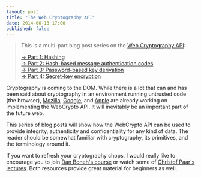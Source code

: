 ```yaml
---
layout: post
title: "The Web Cryptography API"
date: 2014-06-13 17:00
published: false
---
```


> This is a multi-part blog post series on the [Web Cryptography API](http://www.w3.org/TR/WebCryptoAPI/):
>
> [→ Part 1: Hashing](/blog/2014/06/hashing-using-the-web-cryptography-api/)  
> [→ Part 2: Hash-based message authentication codes](/blog/2014/06/hash-based-message-authentication-codes-and-the-web-cryptography-api/)  
> [→ Part 3: Password-based key derivation](/blog/2014/06/password-based-key-derivation-using-the-web-cryptography-api/)  
> [→ Part 4: Secret-key encryption](/blog/2014/06/secret-key-encryption-using-the-web-cryptography-api/)  

Cryptography is coming to the DOM. While there is a lot that can and has
been said about cryptography in an environment running untrusted code (the
browser),
[Mozilla](https://bugzilla.mozilla.org/show_bug.cgi?id=865789),
[Google](https://code.google.com/p/chromium/issues/detail?id=245025), and
[Apple](https://bugs.webkit.org/show_bug.cgi?id=122679) are already working on
implementing the WebCrypto API. It will inevitably be an important part of the
future web.

This series of blog posts will show how the WebCrypto API can be used to
provide integrity, authenticity and confidentiality for any kind of data.
The reader should be somewhat familiar with cryptography, its primitives,
and the terminology around it.

If you want to refresh your cryptography chops, I would really like to encourage
you to join [Dan Boneh's course](https://www.coursera.org/course/crypto) or watch
some of [Christof Paar's lectures](https://www.youtube.com/channel/UC1usFRN4LCMcfIV7UjHNuQg/videos).
Both resources provide great material for beginners as well.
